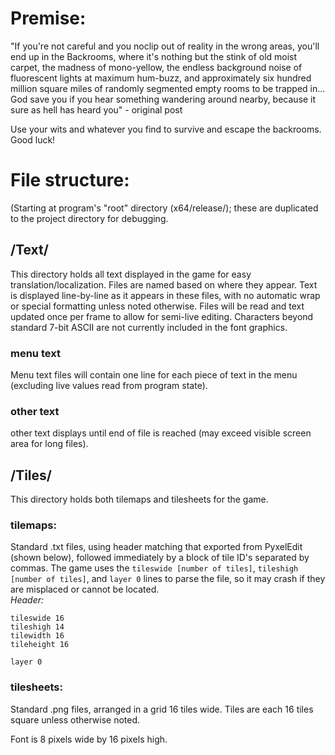 # Premise:
"If you're not careful and you noclip out of reality in the wrong areas, you'll end up in the Backrooms, where it's nothing but the stink of old moist carpet, the madness of mono-yellow, the endless background noise of fluorescent lights at maximum hum-buzz, and approximately six hundred million square miles of randomly segmented empty rooms to be trapped in... <br>
God save you if you hear something wandering around nearby, because it sure as hell has heard you" - original post

Use your wits and whatever you find to survive and escape the backrooms. Good luck!

# File structure:
(Starting at program's "root" directory (x64/release/); these are duplicated to the project directory for debugging.

## /Text/
This directory holds all text displayed in the game for easy translation/localization. Files are named based on where they appear. Text is displayed line-by-line as it appears in these files, with no automatic wrap or special formatting unless noted otherwise. Files will be read and text updated once per frame to allow for semi-live editing. Characters beyond standard 7-bit ASCII are not currently included in the font graphics.

### menu text
Menu text files will contain one line for each piece of text in the menu (excluding live values read from program state).

### other text
other text displays until end of file is reached (may exceed visible screen area for long files).

## /Tiles/
This directory holds both tilemaps and tilesheets for the game.

### tilemaps:
Standard .txt files, using header matching that exported from PyxelEdit (shown below), followed immediately by a block of tile ID's separated by commas. The game uses the `tileswide [number of tiles]`, `tileshigh [number of tiles]`, and `layer 0` lines to parse the file, so it may crash if they are misplaced or cannot be located. <br>
_Header:_ <br>

    tileswide 16
    tileshigh 14
    tilewidth 16
    tileheight 16

    layer 0

### tilesheets:
Standard .png files, arranged in a grid 16 tiles wide. Tiles are each 16 tiles square unless otherwise noted.

Font is 8 pixels wide by 16 pixels high.
